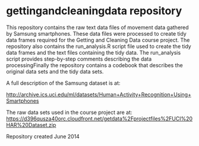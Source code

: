 gettingandcleaningdata repository
===
This repository contains the raw text data files of movement
data gathered by Samsung smartphones.  These data files were processed
to create tidy data frames required for the Getting and Cleaning Data
course project.  The repository also contains the run_analysis.R script
file used to create the tidy data frames and the text files containing
the tidy data.  The run_analysis script provides step-by-step comments 
describing the data processingFinally the repository contains a codebook 
that describes the original data sets and the tidy data sets.

A full description of the Samsung dataset is at:

http://archive.ics.uci.edu/ml/datasets/Human+Activity+Recognition+Using+Smartphones

The raw data sets used in the course project are at:
https://d396qusza40orc.cloudfront.net/getdata%2Fprojectfiles%2FUCI%20HAR%20Dataset.zip

Repository created June 2014